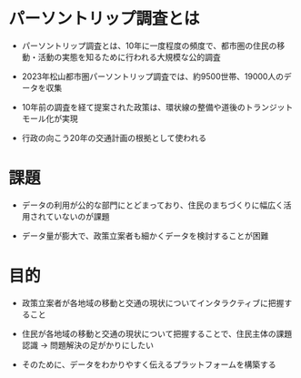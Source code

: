 # パーソントリップ調査とは

- パーソントリップ調査とは、10年に一度程度の頻度で、都市圏の住民の移動・活動の実態を知るために行われる大規模な公的調査

- 2023年松山都市圏パーソントリップ調査では、約9500世帯、19000人のデータを収集

- 10年前の調査を経て提案された政策は、環状線の整備や道後のトランジットモール化が実現

- 行政の向こう20年の交通計画の根拠として使われる

# 課題

- データの利用が公的な部門にとどまっており、住民のまちづくりに幅広く活用されていないのが課題

- データ量が膨大で、政策立案者も細かくデータを検討することが困難

# 目的

- 政策立案者が各地域の移動と交通の現状についてインタラクティブに把握すること

- 住民が各地域の移動と交通の現状について把握することで、住民主体の課題認識 -> 問題解決の足がかりにしたい

- そのために、データをわかりやすく伝えるプラットフォームを構築する
